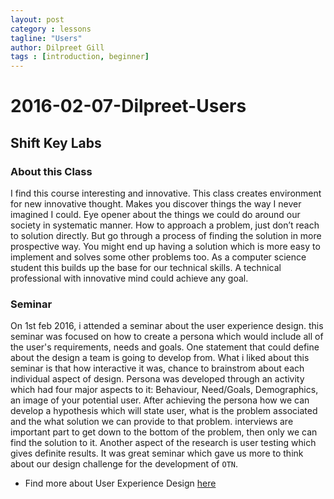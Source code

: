 ```yaml
---
layout: post
category : lessons
tagline: "Users"
author: Dilpreet Gill
tags : [introduction, beginner]
---
```

# 2016-02-07-Dilpreet-Users
## Shift Key Labs
### About this Class
I find this course interesting and innovative. This class creates environment for new innovative thought. Makes you discover things the way I never imagined I could. Eye opener about the things we could do around our society in systematic manner. How to approach a problem, just don’t reach to solution directly. But go through a process of finding the solution in more prospective way. You might end up having a solution which is more easy to implement and solves some other problems too. As a computer science student this builds up the base for our technical skills.  A technical professional with innovative mind could achieve any goal.

### Seminar
On 1st feb 2016, i attended a seminar about the user experience design. this seminar was focused on how to create a persona which would include all of the user's requirements, needs and goals. One statement that could define about the design a team is going to develop from. What i liked about this seminar is that how interactive it was, chance to brainstrom about each individual aspect of design. Persona was developed through an activity which had four major aspects to it: Behaviour, Need/Goals, Demographics, an image of your potential user. After achieving the persona how we can develop a hypothesis which will state user, what is the problem associated and the what solution we can provide to that problem. interviews are important part to get down to the bottom of the problem, then only we can find the solution to it. Another aspect of the research is user testing which gives definite results. It was great seminar which gave us more to think about our design challenge for the development of  `OTN`.

- Find more about User Experience Design [here](http://www.slideshare.net/SebastianToryPratt/intro-to-user-experience-design-guest-lecture-at-nscad-university?qid=ce76c43c-1cda-490b-aae6-bc8e83ab5365&v=default&b=&from_search=1)

